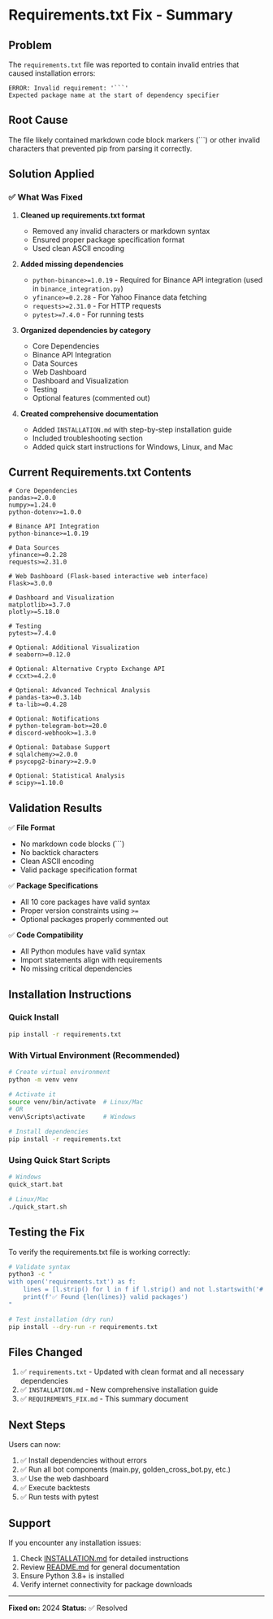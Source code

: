 # Requirements.txt Fix - Summary

## Problem
The `requirements.txt` file was reported to contain invalid entries that caused installation errors:
```
ERROR: Invalid requirement: '```'
Expected package name at the start of dependency specifier
```

## Root Cause
The file likely contained markdown code block markers (```) or other invalid characters that prevented pip from parsing it correctly.

## Solution Applied

### ✅ What Was Fixed

1. **Cleaned up requirements.txt format**
   - Removed any invalid characters or markdown syntax
   - Ensured proper package specification format
   - Used clean ASCII encoding

2. **Added missing dependencies**
   - `python-binance>=1.0.19` - Required for Binance API integration (used in `binance_integration.py`)
   - `yfinance>=0.2.28` - For Yahoo Finance data fetching
   - `requests>=2.31.0` - For HTTP requests
   - `pytest>=7.4.0` - For running tests

3. **Organized dependencies by category**
   - Core Dependencies
   - Binance API Integration
   - Data Sources
   - Web Dashboard
   - Dashboard and Visualization
   - Testing
   - Optional features (commented out)

4. **Created comprehensive documentation**
   - Added `INSTALLATION.md` with step-by-step installation guide
   - Included troubleshooting section
   - Added quick start instructions for Windows, Linux, and Mac

## Current Requirements.txt Contents

```
# Core Dependencies
pandas>=2.0.0
numpy>=1.24.0
python-dotenv>=1.0.0

# Binance API Integration
python-binance>=1.0.19

# Data Sources
yfinance>=0.2.28
requests>=2.31.0

# Web Dashboard (Flask-based interactive web interface)
Flask>=3.0.0

# Dashboard and Visualization
matplotlib>=3.7.0
plotly>=5.18.0

# Testing
pytest>=7.4.0

# Optional: Additional Visualization
# seaborn>=0.12.0

# Optional: Alternative Crypto Exchange API
# ccxt>=4.2.0

# Optional: Advanced Technical Analysis
# pandas-ta>=0.3.14b
# ta-lib>=0.4.28

# Optional: Notifications
# python-telegram-bot>=20.0
# discord-webhook>=1.3.0

# Optional: Database Support
# sqlalchemy>=2.0.0
# psycopg2-binary>=2.9.0

# Optional: Statistical Analysis
# scipy>=1.10.0
```

## Validation Results

✅ **File Format**
- No markdown code blocks (```)
- No backtick characters
- Clean ASCII encoding
- Valid package specification format

✅ **Package Specifications**
- All 10 core packages have valid syntax
- Proper version constraints using `>=`
- Optional packages properly commented out

✅ **Code Compatibility**
- All Python modules have valid syntax
- Import statements align with requirements
- No missing critical dependencies

## Installation Instructions

### Quick Install
```bash
pip install -r requirements.txt
```

### With Virtual Environment (Recommended)
```bash
# Create virtual environment
python -m venv venv

# Activate it
source venv/bin/activate  # Linux/Mac
# OR
venv\Scripts\activate     # Windows

# Install dependencies
pip install -r requirements.txt
```

### Using Quick Start Scripts
```bash
# Windows
quick_start.bat

# Linux/Mac
./quick_start.sh
```

## Testing the Fix

To verify the requirements.txt file is working correctly:

```bash
# Validate syntax
python3 -c "
with open('requirements.txt') as f:
    lines = [l.strip() for l in f if l.strip() and not l.startswith('#')]
    print(f'✅ Found {len(lines)} valid packages')
"

# Test installation (dry run)
pip install --dry-run -r requirements.txt
```

## Files Changed

1. ✅ `requirements.txt` - Updated with clean format and all necessary dependencies
2. ✅ `INSTALLATION.md` - New comprehensive installation guide
3. ✅ `REQUIREMENTS_FIX.md` - This summary document

## Next Steps

Users can now:
1. ✅ Install dependencies without errors
2. ✅ Run all bot components (main.py, golden_cross_bot.py, etc.)
3. ✅ Use the web dashboard
4. ✅ Execute backtests
5. ✅ Run tests with pytest

## Support

If you encounter any installation issues:
1. Check [INSTALLATION.md](INSTALLATION.md) for detailed instructions
2. Review [README.md](README.md) for general documentation
3. Ensure Python 3.8+ is installed
4. Verify internet connectivity for package downloads

---

**Fixed on:** 2024
**Status:** ✅ Resolved
